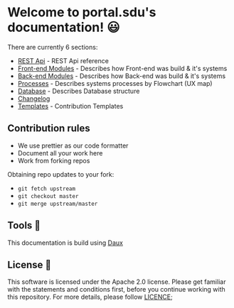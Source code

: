# Welcome to portal.sdu's documentation! 😃

There are currently 6 sections:

- [REST Api](./01_Rest_Api/index.md) - REST Api reference
- [Front-end Modules](./02_Front-end_Modules/index.md) - Describes how Front-end was build & it's systems
- [Back-end Modules](./03_Back-end_Modules/index.md) - Describes how Back-end was build & it's systems
- [Processes](./04_Processes/index.md) - Describes systems processes by Flowchart (UX map)
- [Database](./05_Database/index.md) - Describes Database structure
- [Changelog](./06_Changelog/index.md)
- [Templates](./07_Templates/index.md) - Contribution Templates

## Contribution rules

- We use prettier as our code formatter
- Document all your work here
- Work from forking repos

Obtaining repo updates to your fork:

- `git fetch upstream`
- `git checkout master`
- `git merge upstream/master`

## Tools 🚀

This documentation is build using [Daux](https://daux.io)

## License 📢

This software is licensed under the Apache 2.0 license. Please get familiar with the statements and conditions first, before you continue working with this repository. For more details, please follow [LICENCE](./LICENSE);
